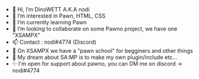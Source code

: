 - 👋 Hi, I’m DinoWETT A.K.A nodi
- 👀 I’m interested in Pawn, HTML, CSS
- 🌱 I’m currently learning Pawn
- 💞️ I’m looking to collaborate on some Pawno project, we have one "XSAMPX"
- 📫 Contact : nodi#4774 (Discord)
- 🌱 On XSAMPX we have a "pawn school" for begginers and other things
- 👀 My dream about SA:MP is to make my own plugin/include etc...
- ✨ I'm open for support about pawno, you can DM me on discord -> nodi#4774

<!---
DinoWETT/DinoWETT is a ✨ special ✨ repository because its `README.md` (this file) appears on your GitHub profile.
You can click the Preview link to take a look at your changes. OKAY!
--->
